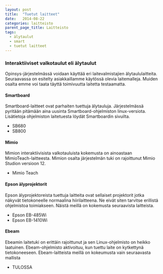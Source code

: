 ```yaml
---
layout: post
title:  "Tuetut laitteet"
date:   2014-08-22
categories: laitteisto
parent_page_title: Laitteisto
tags:
  - älytaulut
  - smart
  - tuetut laitteet
---
```


### Interaktiiviset valkotaulut eli älytaulut
Opinsys-järjestelmässä voidaan käyttää eri laitevalmistajien älytaululaitteita. Seuraavassa on esitelty asiakkaillamme käytössä olevia laitemalleja. Muiden osalta emme voi taata täyttä toimivuutta laitetta testaamatta.

#### Smartboard
Smartboard-laitteet  ovat parhaiten tuettuja älytauluja. Järjestelmässä pyritään pitämään aina uusinta Smartboard-ohjelmiston linux-versiota. Lisätietoja ohjelmiston laitetuesta löydät Smartboardin sivuilta.

* SB680
* SB800

#### Mimio
Mimion interaktiivisista valkotauluista kokemusta on ainoastaan MimioTeach-laitteesta. Mimion osalta järjestelmän tuki on rajoittunut Mimio Studion versioon 12.

* Mimio Teach

#### Epson älyprojektorit
Epson älyprojektoreista tuettuja laitteita ovat sellaiset projektorit jotka näkyvät tietokoneelle normaalina hiirilaitteena. Ne eivät siten tarvitse erillistä ohjelmistoa toimiakseen. Näistä meillä on kokemusta seuraavista laitteista.

* Epson EB-485Wi
* Epson EB-1410Wi

#### Ebeam
Ebeamin laitetuki on erittäin rajoittunut ja sen Linux-ohjelmisto on heikko laatuinen. Ebeam-ohjelmisto aktivoituu, kun tuettu laite on kytkettynä tietokoneeseen. Ebeam-laitteista meillä on kokeumusta vain seuraavasta mallista

* TULOSSA
